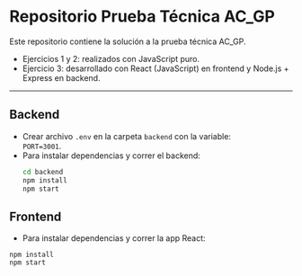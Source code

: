 # Repositorio Prueba Técnica AC_GP

Este repositorio contiene la solución a la prueba técnica AC_GP.

- Ejercicios 1 y 2: realizados con JavaScript puro.  
- Ejercicio 3: desarrollado con React (JavaScript) en frontend y Node.js + Express en backend.

---

## Backend

- Crear archivo `.env` en la carpeta `backend` con la variable:  
  `PORT=3001`.  
- Para instalar dependencias y correr el backend:  
  ```bash
  cd backend
  npm install
  npm start 
  ```

## Frontend
- Para instalar dependencias y correr la app React:
```cd frontend
npm install
npm start
```
